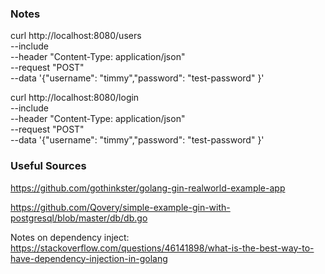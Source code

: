 ### Notes
curl http://localhost:8080/users \
    --include \
    --header "Content-Type: application/json" \
    --request "POST" \
    --data '{"username": "timmy","password": "test-password" }'

curl http://localhost:8080/login \
    --include \
    --header "Content-Type: application/json" \
    --request "POST" \
    --data '{"username": "timmy","password": "test-password" }'

### Useful Sources
https://github.com/gothinkster/golang-gin-realworld-example-app

https://github.com/Qovery/simple-example-gin-with-postgresql/blob/master/db/db.go

Notes on dependency inject:
https://stackoverflow.com/questions/46141898/what-is-the-best-way-to-have-dependency-injection-in-golang